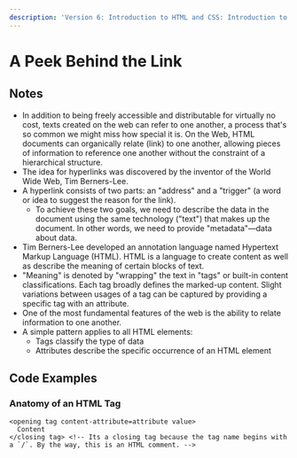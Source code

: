 ```yaml
---
description: 'Version 6: Introduction to HTML and CSS: Introduction to the Web and HTML'
---
```


# A Peek Behind the Link

## Notes

* In addition to being freely accessible and distributable for virtually no cost, texts created on the web can refer to one another, a process that's so common we might miss how special it is. On the Web, HTML documents can organically relate \(link\) to one another, allowing pieces of information to reference one another without the constraint of a hierarchical structure.
* The idea for hyperlinks was discovered by the inventor of the World Wide Web, Tim Berners-Lee.
* A hyperlink consists of two parts: an "address" and a "trigger" \(a word or idea to suggest the reason for the link\).
  * To achieve these two goals, we need to describe the data in the document using the same technology \("text"\) that makes up the document. In other words, we need to provide "metadata"—data about data.
* Tim Berners-Lee developed an annotation language named Hypertext Markup Language \(HTML\). HTML is a language to create content as well as describe the meaning of certain blocks of text.
* "Meaning" is denoted by "wrapping" the text in "tags" or built-in content classifications. Each tag broadly defines the marked-up content. Slight variations between usages of a tag can be captured by providing a specific tag with an attribute.
* One of the most fundamental features of the web is the ability to relate information to one another.
* A simple pattern applies to all HTML elements:
  * Tags classify the type of data
  * Attributes describe the specific occurrence of an HTML element

## Code Examples

### Anatomy of an HTML Tag

```markup
<opening tag content-attribute=attribute value>
  Content
</closing tag> <!-- Its a closing tag because the tag name begins with a `/`. By the way, this is an HTML comment. -->
```

